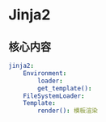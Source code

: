 # Jinja2


## 核心内容
```yaml
jinja2:
    Environment:
        loader:
        get_template():
    FileSystemLoader:
    Template:
        render(): 模板渲染
```